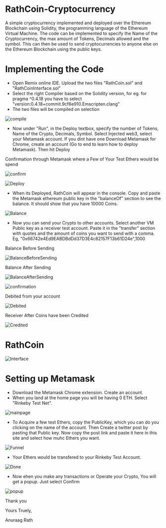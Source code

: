 # RathCoin-Cryptocurrency
A simple cryptocurrency implemented and deployed over the Ethereum Blockchain using Solidity, the programming language of the Ethereum Virtual Machine. The code can be implemented to specify the Name of the Cryptocurrency, the max amount of Tokens, Decimals allowed and the symbol. This can then be used to send cryptocurrencies to anyone else on the Ethereum Blockchain using the public keys.

# Implementing the Code
* Open Remix online IDE. Upload the two files "RathCoin.sol" and "RathCoinInterface.sol"
* Select the right Compiler based on the Solidity version, for eg. for pragma ^0.4.18 you have to select "version:0.4.18+commit.9cf6e910.Emscripten.clang"
* The two files will be compiled on selection

![compile](/img/1.png)

* Now under "Run", in the Deploy textbox, specify the number of Tokens, Name of the Crypto, Decimals, Symbol. Select Injected web3, select your Metamask account. If you dint have one Download Metamask for Chrome, create an account (Go to end to learn how to deploy Metamask). Then hit Deploy

Confirmation through Metamask where a Few of Your Test Ethers would be spend

![confirm](/img/0M.png)

![Deploy](/img/7.png)


* When its Deployed, RathCoin will appear in the console. Copy and paste the Metamask ethereum public key in the "balanceOf" section to see the balance. It should show that you have 10000 Coins.

![Balance](/img/2.png)

* Now you can send your Crypto to other accounts. Select another VM Public key as a receiver test account. Paste it in the "transfer" section with quotes and the amount of coins you want to send with a comma. Eg, "0x66742e4Ed9EABDBdDd37D3E4c82157F13b61D24e",1000

Balance Before Sending

![BalanceBeforeSending](/img/3a.png)

Balance After Sending

![BalanceAfterSending](/img/3b.png)

![confirmation](/img/1M.png)

Debited from your account

![Debited](/img/2M.png)

Receiver After Coins have been Credited

![Credited](/img/4.png)

# RathCoin

![Interface](/img/5.png)

# Setting up Metamask

* Download the Metamask Chrome extension. Create an account. 
* When you land at the home page you will be having 0 ETH. Select "Rinkeby Test Net".

![mainpage](/img/Meta.png)

* To Acquire a few test Ethers, copy the PublicKey, which you can do you clicking on the name of the account. Then Create a twitter post by pasting that Public key. Now copy the post link and paste it here in this site and select how muhc Ethers you want.

![Funnel](/img/Meta2.png)

* Your Ethers would be transfered to your Rinkeby Test Account.

![Done](/img/Meta4.png)

* Now ehen you make any transactions or Operate your Crypto, You will get a popup. Just select Confirm

![popup](/img/Meta3.png)



Thank you

Yours Truely,

Anuraag Rath


